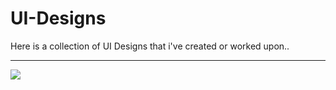 # UI-Designs
Here is a collection of UI Designs that i've created or worked upon..
<hr>
<img src="https://github.com/PranavSatav/UI-Designs/blob/main/Works-Screenshot.png">
